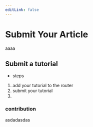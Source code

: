 ```yaml
---
editLink: false
---
```

# Submit Your Article 

aaaa

## Submit a tutorial

 - steps
 1. add your tutorial to the router
 2. submit your tutorial
 3. 

### contribution
asdadasdas